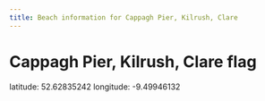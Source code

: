 ```yaml
---
title: Beach information for Cappagh Pier, Kilrush, Clare
---
```

# Cappagh Pier, Kilrush, Clare <span class="material-icons blue-flag">flag</span>

<div class="location-info">latitude: 52.62835242 longitude: -9.49946132</div>
<div id="met-eireann-warnings" onload="get_met_eireann_warnings(EI03)"></div>
<div></div>
